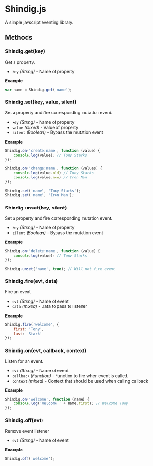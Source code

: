 # Shindig.js
A simple javscript eventing library.

## Methods

### Shindig.get(key)
Get a property.

- ```key``` *(String)* - Name of property

**Example**
```js
var name = Shindig.get('name');
```

### Shindig.set(key, value, silent)
Set a property and fire corresponding mutation event.

- ```key``` *(String)* - Name of property
- ```value``` *(mixed)* - Value of property
- ```silent``` *(Boolean)* - Bypass the mutation event

**Example**
```js
Shindig.on('create:name', function (value) {
	console.log(value); // Tony Starks
});

Shindig.on('change:name', function (values) {
	console.log(value.old) // Tony Starks
	console.log(value.new) // Iron Man
});

Shindig.set('name', 'Tony Starks');
Shindig.set('name', 'Iron Man');
```

### Shindig.unset(key, silent)
Set a property and fire corresponding mutation event.

- ```key``` *(String)* - Name of property
- ```silent``` *(Boolean)* - Bypass the mutation event

**Example**
```js
Shindig.on('delete:name', function (value) {
	console.log(value); // Tony Starks
});

Shindig.unset('name', true); // Will not fire event
```

### Shindig.fire(evt, data)
Fire an event

- ```evt``` *(String)* - Name of event
- ```data``` *(mixed)* - Data to pass to listener

**Example**
```js
Shindig.fire('welcome', {
	first: 'Tony',
	last: 'Stark'
});
```

### Shindig.on(evt, callback, context)
Listen for an event.

- ```evt``` *(String)* - Name of event
- ```callback``` *(Function)* - Function to fire when event is called.
- ```context``` *(mixed)* - Context that should be used when calling callback

**Example**
```js
Shindig.on('welcome', function (name) {
	console.log('Welcome ' + name.first); // Welcome Tony
});
```

### Shindig.off(evt)
Remove event listener

- ```evt``` *(String)* - Name of event

**Example**
```js
Shindig.off('welcome');
```
